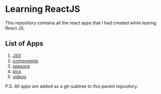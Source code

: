 # Learning ReactJS

This repository contains all the react apps that I had created while learing React JS.

## List of Apps

1. [JSX](jsx/)
2. [components](components/)
3. [seasons](seasons/)
4. [pics](pics/)
5. [videos](videos/)

P.S. All apps are added as a git-subtree to this parent repository.
